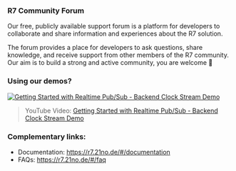 ### R7 Community Forum
Our free, publicly available support forum is a platform for developers to collaborate and share information and experiences about the R7 solution.  

The forum provides a place for developers to ask questions, share knowledge, and receive support from other members of the R7 community.  
Our aim is to build a strong and active community, you are welcome 💚

### Using our demos?
<div align="left">
  <a href="https://www.youtube.com/watch?v=jTqAcqAllVY"><img src="https://img.youtube.com/vi/jTqAcqAllVY/0.jpg" alt="Getting Started with Realtime Pub/Sub - Backend Clock Stream Demo"></a>
</div>

> YouTube Video: [Getting Started with Realtime Pub/Sub - Backend Clock Stream Demo](https://www.youtube.com/watch?v=jTqAcqAllVY)

### Complementary links:
- Documentation: https://r7.21no.de/#/documentation
- FAQs: https://r7.21no.de/#/faq

